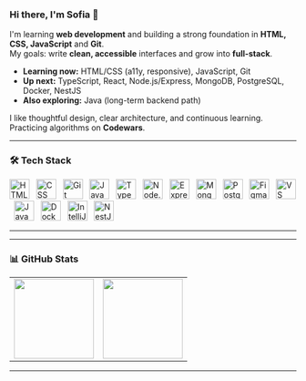 ### Hi there, I'm Sofia 👋

I'm learning **web development** and building a strong foundation in **HTML, CSS, JavaScript** and **Git**.  
My goals: write **clean, accessible** interfaces and grow into **full-stack**.

- **Learning now:** HTML/CSS (a11y, responsive), JavaScript, Git
- **Up next:** TypeScript, React, Node.js/Express, MongoDB, PostgreSQL, Docker, NestJS
- **Also exploring:** Java (long-term backend path)

I like thoughtful design, clear architecture, and continuous learning.  
Practicing algorithms on **Codewars**.


---

### 🛠️ Tech Stack

<p align="left">
  <img src="https://cdn.jsdelivr.net/gh/devicons/devicon/icons/html5/html5-original.svg" alt="HTML" title="HTML" width="35" height="35"/>
  &nbsp;
  <img src="https://cdn.jsdelivr.net/gh/devicons/devicon/icons/css3/css3-original.svg" alt="CSS" title="CSS" width="35" height="35"/>
  &nbsp;
  <img src="https://cdn.jsdelivr.net/gh/devicons/devicon/icons/git/git-original.svg" alt="Git" title="Git" width="35" height="35"/>
  &nbsp;
  <img src="https://cdn.jsdelivr.net/gh/devicons/devicon/icons/javascript/javascript-original.svg" alt="JavaScript" title="JavaScript" width="35" height="35"/>
  &nbsp;
  <img src="https://cdn.jsdelivr.net/gh/devicons/devicon/icons/typescript/typescript-original.svg" alt="TypeScript" title="TypeScript" width="35" height="35"/>
  &nbsp;
  <img src="https://cdn.jsdelivr.net/gh/devicons/devicon/icons/nodejs/nodejs-original.svg" alt="Node.js" title="Node.js" width="35" height="35"/>
  &nbsp;

  <picture>
    <source media="(prefers-color-scheme: dark)" srcset="https://cdn.simpleicons.org/express/FFFFFF"/>
    <source media="(prefers-color-scheme: light)" srcset="https://cdn.simpleicons.org/express/000000"/>
    <img src="https://cdn.simpleicons.org/express/000000" alt="Express" title="Express" width="35" height="35"/>
  </picture>
  &nbsp;

  <img src="https://cdn.jsdelivr.net/gh/devicons/devicon/icons/mongodb/mongodb-original.svg" alt="MongoDB" title="MongoDB" width="35" height="35"/>
  &nbsp;
  <img src="https://cdn.jsdelivr.net/gh/devicons/devicon/icons/postgresql/postgresql-original.svg" alt="PostgreSQL" title="PostgreSQL" width="35" height="35"/>
  &nbsp;
  <img src="https://cdn.jsdelivr.net/gh/devicons/devicon/icons/figma/figma-original.svg" alt="Figma" title="Figma" width="35" height="35"/>
  &nbsp;
  <img src="https://cdn.jsdelivr.net/gh/devicons/devicon/icons/vscode/vscode-original.svg" alt="VS Code" title="VS Code" width="35" height="35"/>
  &nbsp;
  <img src="https://cdn.jsdelivr.net/gh/devicons/devicon/icons/java/java-original.svg" alt="Java" title="Java" width="35" height="35"/>
  &nbsp;
  <img src="https://cdn.jsdelivr.net/gh/devicons/devicon/icons/docker/docker-original.svg" alt="Docker" title="Docker" width="35" height="35"/>
  &nbsp;
  <img src="https://cdn.jsdelivr.net/gh/devicons/devicon/icons/intellij/intellij-original.svg" alt="IntelliJ IDEA" title="IntelliJ IDEA" width="35" height="35"/>
  &nbsp;
  <img src="https://cdn.jsdelivr.net/gh/devicons/devicon/icons/nestjs/nestjs-original.svg" alt="NestJS" title="NestJS" width="35" height="35"/>
</p>

---
---

### 📊 GitHub Stats

<table><tr valign="top">
<td>
  <img src="https://github-readme-stats.vercel.app/api?username=SofiaKubo&show_icons=true&theme=tokyonight" height="140"/>
</td>
<td>
  <img src="https://github-readme-stats.vercel.app/api/top-langs/?username=SofiaKubo&layout=compact&theme=tokyonight" height="140"/>
</td>
</tr></table>

---

